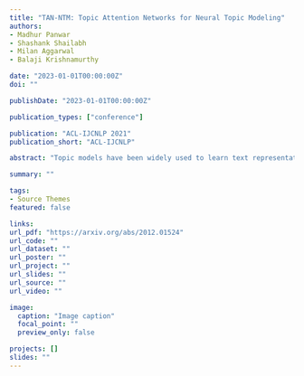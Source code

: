 ```yaml
---
title: "TAN-NTM: Topic Attention Networks for Neural Topic Modeling"
authors:
- Madhur Panwar
- Shashank Shailabh
- Milan Aggarwal
- Balaji Krishnamurthy

date: "2023-01-01T00:00:00Z"
doi: ""

publishDate: "2023-01-01T00:00:00Z"

publication_types: ["conference"]

publication: "ACL-IJCNLP 2021"
publication_short: "ACL-IJCNLP"

abstract: "Topic models have been widely used to learn text representations and gain insight into document corpora. To perform topic discovery, most existing neural models either take document bag-of-words (BoW) or sequence of tokens as input followed by variational inference and BoW reconstruction to learn topic-word distribution. However, leveraging topic-word distribution for learning better features during document encoding has not been explored much. To this end, we develop a framework TAN-NTM, which processes document as a sequence of tokens through a LSTM whose contextual outputs are attended in a topic-aware manner. We propose a novel attention mechanism which factors in topic-word distribution to enable the model to attend on relevant words that convey topic related cues. The output of topic attention module is then used to carry out variational inference. We perform extensive ablations and experiments resulting in ~9-15 percentage improvement over score of existing SOTA topic models in NPMI coherence on several benchmark datasets - 20Newsgroups, Yelp Review Polarity and AGNews. Further, we show that our method learns better latent document-topic features compared to existing topic models through improvement on two downstream tasks: document classification and topic guided keyphrase generation."

summary: ""

tags:
- Source Themes
featured: false

links:
url_pdf: "https://arxiv.org/abs/2012.01524"
url_code: ""
url_dataset: ""
url_poster: ""
url_project: ""
url_slides: ""
url_source: ""
url_video: ""

image:
  caption: "Image caption"
  focal_point: ""
  preview_only: false

projects: []
slides: ""
---
```

